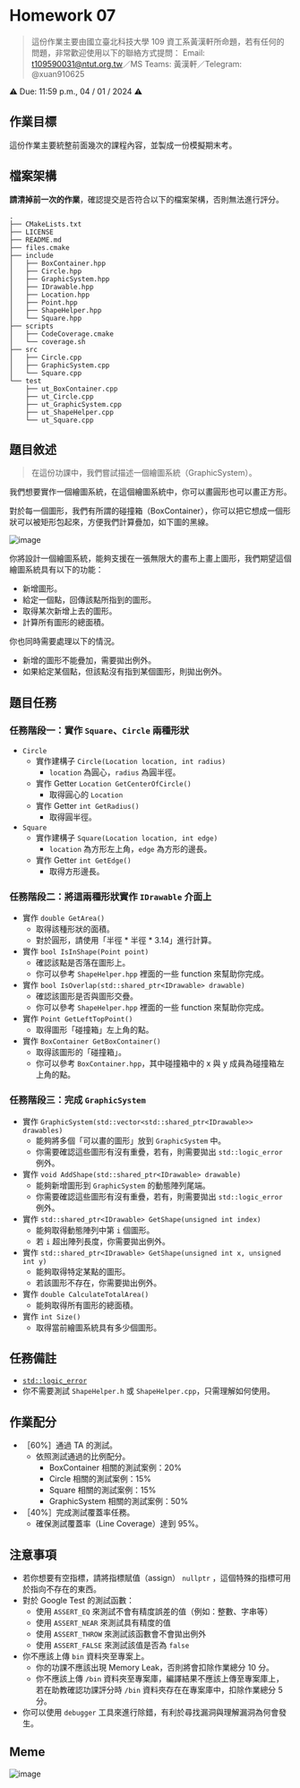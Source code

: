 # Homework 07

> 這份作業主要由國立臺北科技大學 109 資工系黃漢軒所命題，若有任何的問題，非常歡迎使用以下的聯絡方式提問：
> Email: t109590031@ntut.org.tw／MS Teams: 黃漢軒／Telegram: @xuan910625

⚠️ Due: 11:59 p.m., 04 / 01 / 2024 ⚠️



## 作業目標

這份作業主要統整前面幾次的課程內容，並製成一份模擬期末考。



## 檔案架構

**請清掉前一次的作業**，確認提交是否符合以下的檔案架構，否則無法進行評分。

```
.
├── CMakeLists.txt
├── LICENSE
├── README.md
├── files.cmake
├── include
│   ├── BoxContainer.hpp
│   ├── Circle.hpp
│   ├── GraphicSystem.hpp
│   ├── IDrawable.hpp
│   ├── Location.hpp
│   ├── Point.hpp
│   ├── ShapeHelper.hpp
│   └── Square.hpp
├── scripts
│   ├── CodeCoverage.cmake
│   └── coverage.sh
├── src
│   ├── Circle.cpp
│   ├── GraphicSystem.cpp
│   └── Square.cpp
└── test
    ├── ut_BoxContainer.cpp
    ├── ut_Circle.cpp
    ├── ut_GraphicSystem.cpp
    ├── ut_ShapeHelper.cpp
    └── ut_Square.cpp
```



## 題目敘述

> 在這份功課中，我們嘗試描述一個繪圖系統（GraphicSystem）。



我們想要實作一個繪圖系統，在這個繪圖系統中，你可以畫圓形也可以畫正方形。



對於每一個圖形，我們有所謂的碰撞箱（BoxContainer），你可以把它想成一個形狀可以被矩形包起來，方便我們計算疊加，如下圖的黑線。



![image](https://hackmd.io/_uploads/Sy1nZJXv6.png)



你將設計一個繪圖系統，能夠支援在一張無限大的畫布上畫上圖形，我們期望這個繪圖系統具有以下的功能：

- 新增圖形。
- 給定一個點，回傳該點所指到的圖形。
- 取得某次新增上去的圖形。
- 計算所有圖形的總面積。

你也同時需要處理以下的情況。

- 新增的圖形不能疊加，需要拋出例外。
- 如果給定某個點，但該點沒有指到某個圖形，則拋出例外。



## 題目任務

### 任務階段一：實作 `Square`、`Circle` 兩種形狀

- `Circle`
  - 實作建構子 `Circle(Location location, int radius)`
    - `location` 為圓心，`radius` 為圓半徑。
  - 實作 Getter `Location GetCenterOfCircle()`
    - 取得圓心的 `Location`
  - 實作 Getter `int GetRadius()`
    - 取得圓半徑。
- `Square`
  - 實作建構子 `Square(Location location, int edge)`
    - `location` 為方形左上角，`edge` 為方形的邊長。
  - 實作 Getter `int GetEdge()`
    - 取得方形邊長。



### 任務階段二：將這兩種形狀實作 `IDrawable` 介面上

- 實作 `double GetArea()`
  - 取得該種形狀的面積。
  - 對於圓形，請使用「半徑 * 半徑 * 3.14」進行計算。
- 實作 `bool IsInShape(Point point)`
  - 確認該點是否落在圖形上。
  - 你可以參考 `ShapeHelper.hpp` 裡面的一些 function 來幫助你完成。
- 實作 `bool IsOverlap(std::shared_ptr<IDrawable> drawable)`
  - 確認該圖形是否與圖形交疊。
  - 你可以參考 `ShapeHelper.hpp` 裡面的一些 function 來幫助你完成。
- 實作 `Point GetLeftTopPoint()`
  - 取得圖形「碰撞箱」左上角的點。
- 實作 `BoxContainer GetBoxContainer()`
  - 取得該圖形的「碰撞箱」。
  - 你可以參考 `BoxContainer.hpp`，其中碰撞箱中的 x 與 y 成員為碰撞箱左上角的點。



### 任務階段三：完成 `GraphicSystem`

- 實作 `GraphicSystem(std::vector<std::shared_ptr<IDrawable>> drawables)`
  - 能夠將多個「可以畫的圖形」放到 `GraphicSystem` 中。
  - 你需要確認這些圖形有沒有重疊，若有，則需要拋出 `std::logic_error` 例外。
- 實作 `void AddShape(std::shared_ptr<IDrawable> drawable)`
  - 能夠新增圖形到 `GraphicSystem` 的動態陣列尾端。
  - 你需要確認這些圖形有沒有重疊，若有，則需要拋出 `std::logic_error` 例外。
- 實作 `std::shared_ptr<IDrawable> GetShape(unsigned int index)`
  - 能夠取得動態陣列中第 `i` 個圖形。
  - 若 `i` 超出陣列長度，你需要拋出例外。
- 實作 `std::shared_ptr<IDrawable> GetShape(unsigned int x, unsigned int y)` 
  - 能夠取得特定某點的圖形。
  - 若該圖形不存在，你需要拋出例外。
- 實作 `double CalculateTotalArea()`
  - 能夠取得所有圖形的總面積。
- 實作 `int Size()`
  - 取得當前繪圖系統具有多少個圖形。



## 任務備註

- [`std::logic_error`](https://en.cppreference.com/w/cpp/error/logic_error)
- 你不需要測試 `ShapeHelper.h` 或 `ShapeHelper.cpp`，只需理解如何使用。



## 作業配分

- ［60%］通過 TA 的測試。
  - 依照測試通過的比例配分。
    - BoxContainer 相關的測試案例：20%
    - Circle 相關的測試案例：15%
    - Square 相關的測試案例：15%
    - GraphicSystem 相關的測試案例：50%
- ［40%］完成測試覆蓋率任務。
  - 確保測試覆蓋率（Line Coverage）達到 95%。



## 注意事項

- 若你想要有空指標，請將指標賦值（assign） `nullptr` ，這個特殊的指標可用於指向不存在的東西。
- 對於 Google Test 的測試函數：
  - 使用 `ASSERT_EQ` 來測試不會有精度誤差的值（例如：整數、字串等）
  - 使用 `ASSERT_NEAR` 來測試具有精度的值
  - 使用 `ASSERT_THROW` 來測試該函數會不會拋出例外
  - 使用 `ASSERT_FALSE` 來測試該值是否為 `false`
- 你不應該上傳 `bin` 資料夾至專案上。
  - 你的功課不應該出現 Memory Leak，否則將會扣除作業總分 10 分。
  - 你不應該上傳 `/bin` 資料夾至專案庫，編譯結果不應該上傳至專案庫上，若在助教確認功課評分時 `/bin` 資料夾存在在專案庫中，扣除作業總分 5 分。
- 你可以使用 `debugger` 工具來進行除錯，有利於尋找漏洞與理解漏洞為何會發生。

## Meme

![image](https://hackmd.io/_uploads/Sk4GYyQPp.png)

